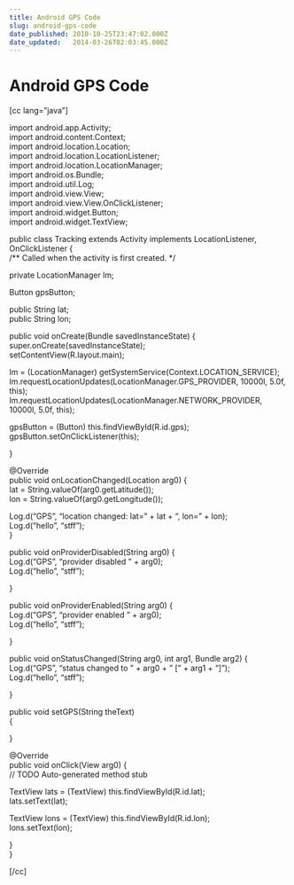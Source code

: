 ```yaml
---
title: Android GPS Code
slug: android-gps-code
date_published: 2010-10-25T23:47:02.000Z
date_updated:   2014-03-26T02:03:45.000Z
---
```



# Android GPS Code


[cc lang=”java”]

import android.app.Activity;  
 import android.content.Context;  
 import android.location.Location;  
 import android.location.LocationListener;  
 import android.location.LocationManager;  
 import android.os.Bundle;  
 import android.util.Log;  
 import android.view.View;  
 import android.view.View.OnClickListener;  
 import android.widget.Button;  
 import android.widget.TextView;

public class Tracking extends Activity implements LocationListener, OnClickListener {  
 /** Called when the activity is first created. */

 private LocationManager lm;

 Button gpsButton;

 public String lat;  
 public String lon;

 public void onCreate(Bundle savedInstanceState) {  
 super.onCreate(savedInstanceState);  
 setContentView(R.layout.main);

 lm = (LocationManager) getSystemService(Context.LOCATION_SERVICE);  
 lm.requestLocationUpdates(LocationManager.GPS_PROVIDER, 10000l, 5.0f, this);  
 lm.requestLocationUpdates(LocationManager.NETWORK_PROVIDER, 10000l, 5.0f, this);

 gpsButton = (Button) this.findViewById(R.id.gps);  
 gpsButton.setOnClickListener(this);

 }

 @Override  
 public void onLocationChanged(Location arg0) {  
 lat = String.valueOf(arg0.getLatitude());  
 lon = String.valueOf(arg0.getLongitude());

 Log.d(“GPS”, “location changed: lat=” + lat + “, lon=” + lon);  
 Log.d(“hello”, “stff”);  
 }

 public void onProviderDisabled(String arg0) {  
 Log.d(“GPS”, “provider disabled ” + arg0);  
 Log.d(“hello”, “stff”);

 }

 public void onProviderEnabled(String arg0) {  
 Log.d(“GPS”, “provider enabled ” + arg0);  
 Log.d(“hello”, “stff”);

 }

 public void onStatusChanged(String arg0, int arg1, Bundle arg2) {  
 Log.d(“GPS”, “status changed to ” + arg0 + ” [” + arg1 + “]”);  
 Log.d(“hello”, “stff”);

 }

 public void setGPS(String theText)  
 {

 }

 @Override  
 public void onClick(View arg0) {  
 // TODO Auto-generated method stub

 TextView lats = (TextView) this.findViewById(R.id.lat);  
 lats.setText(lat);

 TextView lons = (TextView) this.findViewById(R.id.lon);  
 lons.setText(lon);

 }  
 }

[/cc]
